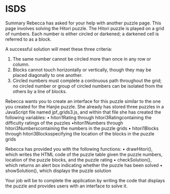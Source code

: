 # ISDS
Summary
Rebecca has asked for your help with another puzzle page. This page involves solving the Hitori puzzle. The Hitori puzzle is played on a grid of numbers. Each number is either circled or darkened; a darkened cell is referred to as a block. 

A successful solution will meet these three criteria:
1.	The same number cannot be circled more than once in any row or column.
2.	Blocks cannot touch horizontally or vertically, though they may be placed diagonally to one another.
3.	Circled numbers must complete a continuous path throughout the grid; no circled number or group of circled numbers can be isolated from the others by a line of blocks.

Rebecca wants you to create an interface for this puzzle similar to the one you created for the Hanjie puzzle. She already has stored three puzzles in a JavaScript file named jpf_grids3.js, and within that file she has created the following variables: • hitori1Rating through hitori3Ratingcontaining the difficulty ratings of the puzzles •hitori1Numbers through hitori3Numberscontaining the numbers in the puzzle grids • hitori1Blocks through hitori3Blocksspecifying the location of the blocks in the puzzle grids 

Rebecca has provided you with the following functions: • drawHitori(), which writes the HTML code of the puzzle table given the puzzle numbers, location of the puzzle blocks, and the puzzle rating • checkSolution(), which returns an alert box indicating whether the puzzle has been solved • showSolution(), which displays the puzzle solution

Your job will be to complete the application by writing the code that displays the puzzle and provides users with an interface to solve it.
